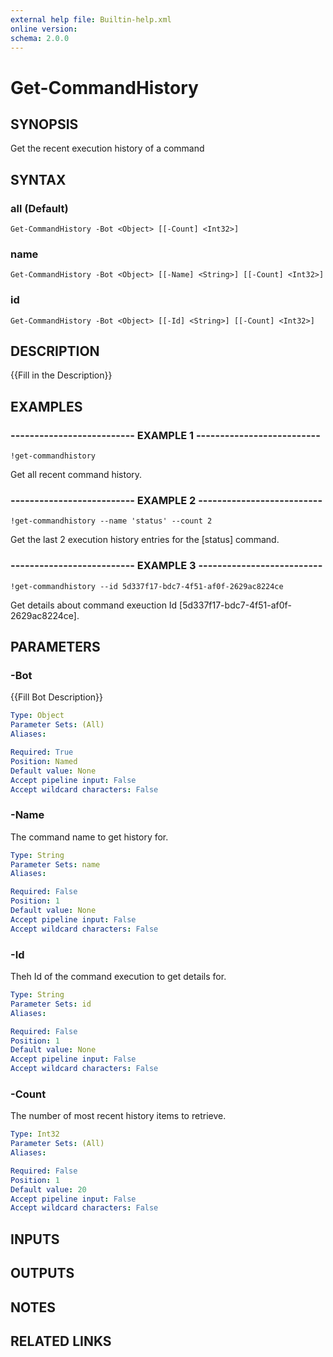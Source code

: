 ```yaml
---
external help file: Builtin-help.xml
online version: 
schema: 2.0.0
---
```


# Get-CommandHistory

## SYNOPSIS
Get the recent execution history of a command

## SYNTAX

### all (Default)
```
Get-CommandHistory -Bot <Object> [[-Count] <Int32>]
```

### name
```
Get-CommandHistory -Bot <Object> [[-Name] <String>] [[-Count] <Int32>]
```

### id
```
Get-CommandHistory -Bot <Object> [[-Id] <String>] [[-Count] <Int32>]
```

## DESCRIPTION
{{Fill in the Description}}

## EXAMPLES

### -------------------------- EXAMPLE 1 --------------------------
```
!get-commandhistory
```

Get all recent command history.

### -------------------------- EXAMPLE 2 --------------------------
```
!get-commandhistory --name 'status' --count 2
```

Get the last 2 execution history entries for the \[status\] command.

### -------------------------- EXAMPLE 3 --------------------------
```
!get-commandhistory --id 5d337f17-bdc7-4f51-af0f-2629ac8224ce
```

Get details about command exeuction Id \[5d337f17-bdc7-4f51-af0f-2629ac8224ce\].

## PARAMETERS

### -Bot
{{Fill Bot Description}}

```yaml
Type: Object
Parameter Sets: (All)
Aliases: 

Required: True
Position: Named
Default value: None
Accept pipeline input: False
Accept wildcard characters: False
```

### -Name
The command name to get history for.

```yaml
Type: String
Parameter Sets: name
Aliases: 

Required: False
Position: 1
Default value: None
Accept pipeline input: False
Accept wildcard characters: False
```

### -Id
Theh Id of the command execution to get details for.

```yaml
Type: String
Parameter Sets: id
Aliases: 

Required: False
Position: 1
Default value: None
Accept pipeline input: False
Accept wildcard characters: False
```

### -Count
The number of most recent history items to retrieve.

```yaml
Type: Int32
Parameter Sets: (All)
Aliases: 

Required: False
Position: 1
Default value: 20
Accept pipeline input: False
Accept wildcard characters: False
```

## INPUTS

## OUTPUTS

## NOTES

## RELATED LINKS

